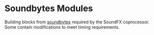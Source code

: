 # Soundbytes Modules
Building blocks from [soundbytes](https://github.com/schoeberl/soundbytes) required by the SoundFX coprocessor.
Some contain modifications to meet timing requirements.

